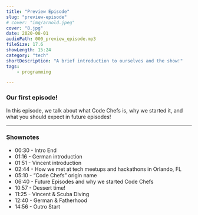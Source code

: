 ```yaml
---
title: "Preview Episode"
slug: "preview-episode"
# cover: "img/arnold.jpeg"
cover: "8.jpg"
date: 2020-08-01
audioPath: 000_preview_episode.mp3
fileSize: 17.6
showLength: 15:24
category: "tech"
shortDescription: "A brief introduction to ourselves and the show!"
tags:
    - programming

---
```


### Our first episode!

In this episode, we talk about what Code Chefs is, why we started it, and what you should expect in future episodes!

<hr>

### Shownotes

- 00:30 - Intro End
- 01:16 - German introduction
- 01:51 - Vincent introduction
- 02:44 - How we met at tech meetups and hackathons in Orlando, FL
- 05:10 - “Code Chefs” origin name
- 06:40 - Future Episodes and why we started Code Chefs
- 10:57 - Dessert time!
- 11:25 - Vincent & Scuba Diving
- 12:40 - German & Fatherhood
- 14:56 - Outro Start